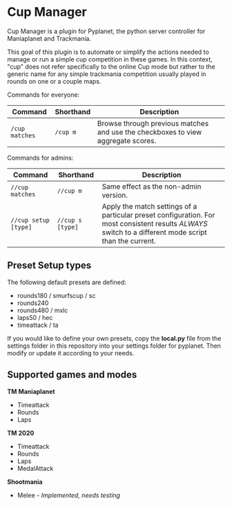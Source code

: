 # Cup Manager
Cup Manager is a plugin for Pyplanet, the python server controller for Maniaplanet and Trackmania.

This goal of this plugin is to automate or simplify the actions needed to manage or run a simple cup competition in these games. In this context, "cup" does not refer specifically to the online Cup mode but rather to the generic name for any simple trackmania competition usually played in rounds on one or a couple maps.

Commands for everyone:

| Command | Shorthand | Description |
| --- | --- | --- |
| `/cup matches` | `/cup m` | Browse through previous matches and use the checkboxes to view aggregate scores. |

Commands for admins:

| Command | Shorthand | Description |
| --- | --- | --- |
| `//cup matches`      | `//cup m`        | Same effect as the non-admin version. |
| `//cup setup [type]` | `//cup s [type]` | Apply the match settings of a particular preset configuration. For most consistent results *ALWAYS* switch to a different mode script than the current. |


## Preset Setup types

The following default presets are defined:

* rounds180 / smurfscup / sc
* rounds240
* rounds480 / mxlc
* laps50 / hec
* timeattack / ta

If you would like to define your own presets, copy the **local.py** file from the settings folder in this repository into your settings folder for pyplanet. Then modify or update it according to your needs.


## Supported games and modes

**TM Maniaplanet**
* Timeattack
* Rounds
* Laps

**TM 2020**
* Timeattack
* Rounds
* Laps
* MedalAttack

**Shootmania**
* Melee - *Implemented, needs testing*

